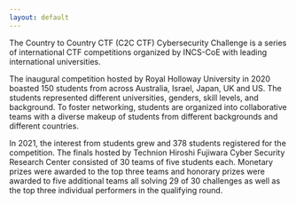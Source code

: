 ```yaml
---
layout: default
---
```


The Country to Country CTF (C2C CTF) Cybersecurity Challenge is a series of international CTF competitions organized by INCS-CoE with leading international universities.

The inaugural competition hosted by Royal Holloway University in 2020 boasted 150 students from across Australia, Israel, Japan, UK and US. The students represented different universities, genders, skill levels, and background. To foster networking, students are organized into collaborative teams with a diverse makeup of students from different backgrounds and different countries.

In 2021, the interest from students grew and 378 students registered for the competition. The finals hosted by Technion Hiroshi Fujiwara Cyber Security Research Center consisted of 30 teams of five students each. Monetary prizes were awarded to the top three teams and honorary prizes were awarded to five additional teams all solving 29 of 30 challenges as well as the top three individual performers in the qualifying round.
